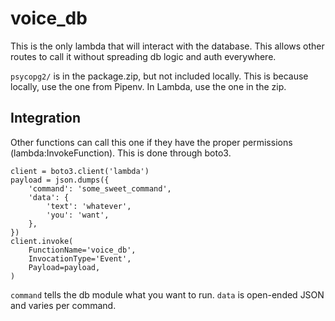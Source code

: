 # voice_db

This is the only lambda that will interact with the database.  This allows other
routes to call it without spreading db logic and auth everywhere.

`psycopg2/` is in the package.zip, but not included locally.  This is because
locally, use the one from Pipenv.  In Lambda, use the one in the zip.

## Integration

Other functions can call this one if they have the proper permissions
(lambda:InvokeFunction).  This is done through boto3.

```
client = boto3.client('lambda')
payload = json.dumps({
    'command': 'some_sweet_command',
    'data': {
        'text': 'whatever',
        'you': 'want',
    },
})
client.invoke(
    FunctionName='voice_db',
    InvocationType='Event',
    Payload=payload,
)
```
`command` tells the db module what you want to run.
`data` is open-ended JSON and varies per command.

